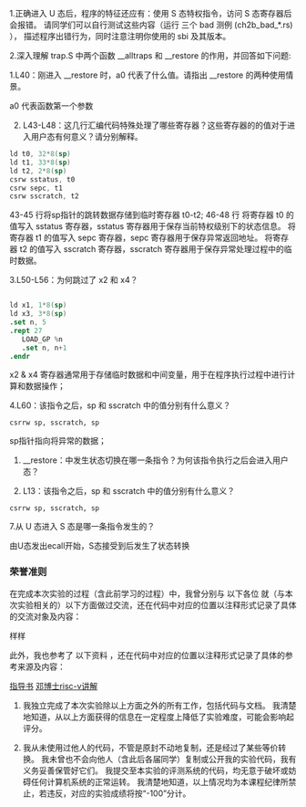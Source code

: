 
1.正确进入 U 态后，程序的特征还应有：使用 S 态特权指令，访问 S 态寄存器后会报错。 请同学们可以自行测试这些内容（运行 三个 bad 测例 (ch2b_bad_*.rs) ）， 描述程序出错行为，同时注意注明你使用的 sbi 及其版本。



2.深入理解 trap.S 中两个函数 __alltraps 和 __restore 的作用，并回答如下问题:
  
  1.L40：刚进入 __restore 时，a0 代表了什么值。请指出 __restore 的两种使用情景。

  a0 代表函数第一个参数

  

  2. L43-L48：这几行汇编代码特殊处理了哪些寄存器？这些寄存器的的值对于进入用户态有何意义？请分别解释。
   ```s
   ld t0, 32*8(sp)
  ld t1, 33*8(sp)
  ld t2, 2*8(sp)
  csrw sstatus, t0
  csrw sepc, t1
  csrw sscratch, t2
   ```

43-45 行将sp指针的跳转数据存储到临时寄存器 t0-t2;
46-48 行 将寄存器 t0 的值写入 sstatus 寄存器，sstatus 寄存器用于保存当前特权级别下的状态信息。
  将寄存器 t1 的值写入 sepc 寄存器，sepc 寄存器用于保存异常返回地址。
  将寄存器 t2 的值写入 sscratch 寄存器，sscratch 寄存器用于保存异常处理过程中的临时数据。


3.L50-L56：为何跳过了 x2 和 x4？
```s

ld x1, 1*8(sp)
ld x3, 3*8(sp)
.set n, 5
.rept 27
   LOAD_GP %n
   .set n, n+1
.endr
```

x2 & x4 寄存器通常用于存储临时数据和中间变量，用于在程序执行过程中进行计算和数据操作；


4.L60：该指令之后，sp 和 sscratch 中的值分别有什么意义？

```
csrrw sp, sscratch, sp
```

sp指针指向将异常的数据；


1. __restore：中发生状态切换在哪一条指令？为何该指令执行之后会进入用户态？


2. L13：该指令之后，sp 和 sscratch 中的值分别有什么意义？

```
csrrw sp, sscratch, sp
```

7.从 U 态进入 S 态是哪一条指令发生的？

由U态发出ecall开始，S态接受到后发生了状态转换


### 荣誉准则

在完成本次实验的过程（含此前学习的过程）中，我曾分别与 以下各位 就（与本次实验相关的）以下方面做过交流，还在代码中对应的位置以注释形式记录了具体的交流对象及内容：

样样

此外，我也参考了 以下资料 ，还在代码中对应的位置以注释形式记录了具体的参考来源及内容：

[指导书](https://learningos.cn/rCore-Camp-Guide-2024A)
[邓博士risc-v讲解](https://www.bilibili.com/video/BV1qH4y1C7oR?spm_id_from=333.880.my_history.page.click)
1. 我独立完成了本次实验除以上方面之外的所有工作，包括代码与文档。 我清楚地知道，从以上方面获得的信息在一定程度上降低了实验难度，可能会影响起评分。

2. 我从未使用过他人的代码，不管是原封不动地复制，还是经过了某些等价转换。 我未曾也不会向他人（含此后各届同学）复制或公开我的实验代码，我有义务妥善保管好它们。 我提交至本实验的评测系统的代码，均无意于破坏或妨碍任何计算机系统的正常运转。 我清楚地知道，以上情况均为本课程纪律所禁止，若违反，对应的实验成绩将按“-100”分计。